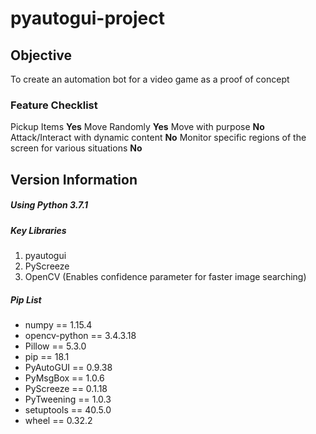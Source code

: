 # pyautogui-project

## Objective
To create an automation bot for a video game as a proof of concept
### Feature Checklist
Pickup Items **Yes**
Move Randomly **Yes**
Move with purpose **No**
Attack/Interact with dynamic content **No**
Monitor specific regions of the screen for various situations **No**

## Version Information
##### Using Python 3.7.1
##### Key Libraries
1. pyautogui
2. PyScreeze
3. OpenCV (Enables confidence parameter for faster image searching)
##### Pip List
* numpy == 1.15.4
* opencv-python == 3.4.3.18
* Pillow == 5.3.0
* pip == 18.1
* PyAutoGUI == 0.9.38
* PyMsgBox == 1.0.6
* PyScreeze == 0.1.18
* PyTweening == 1.0.3
* setuptools == 40.5.0
* wheel == 0.32.2
